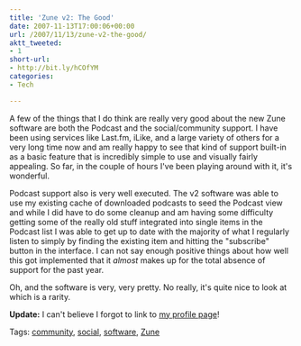 ```yaml
---
title: 'Zune v2: The Good'
date: 2007-11-13T17:00:06+00:00
url: /2007/11/13/zune-v2-the-good/
aktt_tweeted:
- 1
short-url:
- http://bit.ly/hCOfYM
categories:
- Tech

---
```

<div class='microid-mailto+http:sha1:f8a967d9b6b516ba64797f3a247efce2940249bf'>

A few of the things that I do think are really very good about the new Zune software are both the Podcast and the social/community support. I have been using services like Last.fm, iLike, and a large variety of others for a very long time now and am really happy to see that kind of support built-in as a basic feature that is incredibly simple to use and visually fairly appealing. So far, in the couple of hours I've been playing around with it, it's wonderful.

Podcast support also is very well executed. The v2 software was able to use my existing cache of downloaded podcasts to seed the Podcast view and while I did have to do some cleanup and am having some difficulty getting some of the really old stuff integrated into single items in the Podcast list I was able to get up to date with the majority of what I regularly listen to simply by finding the existing item and hitting the "subscribe" button in the interface. I can not say enough positive things about how well this got implemented that it <em>almost</em> makes up for the total absence of support for the past year.

Oh, and the software is very, very pretty. No really, it's quite nice to look at which is a rarity.

<strong>Update:</strong> I can't believe I forgot to link to <a href="http://social.zune.net/member/Cavorter">my profile page</a>!

</div>

<div class="st-post-tags">
Tags: <a href="http://www.cavort.org/tag/community/" title="community" rel="tag">community</a>, <a href="http://www.cavort.org/tag/social/" title="social" rel="tag">social</a>, <a href="http://www.cavort.org/tag/software/" title="software" rel="tag">software</a>, <a href="http://www.cavort.org/tag/zune/" title="Zune" rel="tag">Zune</a><br />
</div>